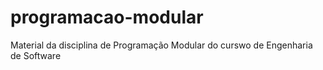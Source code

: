 # programacao-modular
Material da disciplina de Programação Modular do curswo de Engenharia de Software
